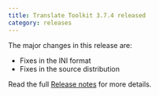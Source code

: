 ```yaml
---
title: Translate Toolkit 3.7.4 released
category: releases
---
```


The major changes in this release are:

- Fixes in the INI format
- Fixes in the source distribution

Read the full [Release notes](https://docs.translatehouse.org/projects/translate-toolkit/en/latest/releases/3.7.4.html) for more details.
